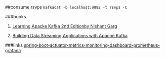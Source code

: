 ##consume rsvps
`kafkacat -b localhost:9092 -t rsvps -C`

###books
1. [Learning Apacke Kafka  2nd Editionby Nishant Garg](https://www.packtpub.com/big-data-and-business-intelligence/learning-apache-kafka-second-edition)

2. [Building Data Streaming Applications with Apache Kafka](https://www.packtpub.com/big-data-and-business-intelligence/building-data-streaming-applications-apache-kafka)

###links
[spring-boot-actuator-metrics-monitoring-dashboard-prometheus-grafana](https://www.callicoder.com/spring-boot-actuator-metrics-monitoring-dashboard-prometheus-grafana/)